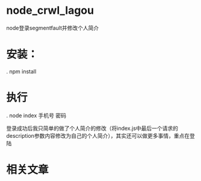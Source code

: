 # node_crwl_lagou
node登录segmentfault并修改个人简介

# 安装：
 . npm install
 
# 执行 
 . node index 手机号 密码
 
登录成功后我只简单的做了个人简介的修改（将index.js中最后一个请求的description参数内容修改为自己的个人简介），其实还可以做更多事情，重点在登陆
# 相关文章
